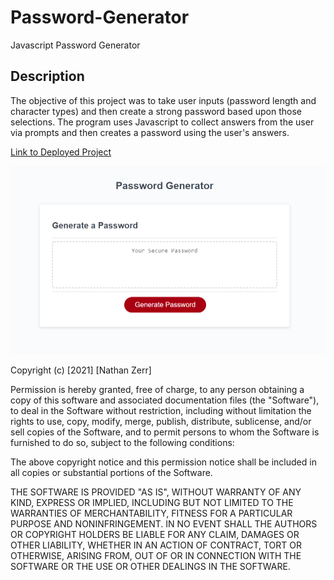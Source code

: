 # Password-Generator
Javascript Password Generator

## Description
The objective of this project was to take user inputs (password length and character types) and then create a strong password based upon those selections. The program uses Javascript to collect answers from the user via prompts and then creates a password using the user's answers. 

[Link to Deployed Project](https://nzerr57.github.io/Password-Generator/)

![screenshot of project](https://github.com/nzerr57/Password-Generator/blob/edd3877597ca29a56ceea38fabea0f442f075eb8/assets/Images/Project-Screenshot.png)


Copyright (c) [2021] [Nathan Zerr]

Permission is hereby granted, free of charge, to any person obtaining a copy of this software and associated documentation files (the "Software"), to deal in the Software without restriction, including without limitation the rights to use, copy, modify, merge, publish, distribute, sublicense, and/or sell copies of the Software, and to permit persons to whom the Software is furnished to do so, subject to the following conditions:

The above copyright notice and this permission notice shall be included in all copies or substantial portions of the Software.

THE SOFTWARE IS PROVIDED "AS IS", WITHOUT WARRANTY OF ANY KIND, EXPRESS OR IMPLIED, INCLUDING BUT NOT LIMITED TO THE WARRANTIES OF MERCHANTABILITY, FITNESS FOR A PARTICULAR PURPOSE AND NONINFRINGEMENT. IN NO EVENT SHALL THE AUTHORS OR COPYRIGHT HOLDERS BE LIABLE FOR ANY CLAIM, DAMAGES OR OTHER LIABILITY, WHETHER IN AN ACTION OF CONTRACT, TORT OR OTHERWISE, ARISING FROM, OUT OF OR IN CONNECTION WITH THE SOFTWARE OR THE USE OR OTHER DEALINGS IN THE SOFTWARE.
